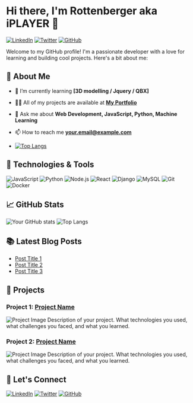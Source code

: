 # Hi there, I'm Rottenberger aka iPLAYER 👋

[![LinkedIn](https://img.shields.io/badge/LinkedIn-Profile-blue?logo=linkedin)](https://www.linkedin.com/in/iplayer1337fivem)
[![Twitter](https://img.shields.io/badge/Twitter-Profile-blue?logo=twitter)](https://twitter.com/iplayer1337fivem)
[![GitHub](https://img.shields.io/badge/GitHub-Follow-blue?logo=github)](https://github.com/iplayer1337fivem)

Welcome to my GitHub profile! I'm a passionate developer with a love for learning and building cool projects. Here's a bit about me:

## 🚀 About Me

- 🌱 I’m currently learning **[3D modelling  / Jquery / QBX]**
- 👨‍💻 All of my projects are available at **[My Portfolio](https://arottenberger.pro)**
- 💬 Ask me about **Web Development, JavaScript, Python, Machine Learning**
- 📫 How to reach me **[your.email@example.com](mailto:noreply@arottenberger.pro)**

- [![Top Langs](https://github-readme-stats.vercel.app/api/top-langs/?username=anuraghazra&layout=donut-vertical)](https://github.com/anuraghazra/github-readme-stats)

## 🔧 Technologies & Tools

![JavaScript](https://img.shields.io/badge/-JavaScript-333333?style=flat&logo=javascript)
![Python](https://img.shields.io/badge/-Python-333333?style=flat&logo=python)
![Node.js](https://img.shields.io/badge/-Node.js-333333?style=flat&logo=node.js)
![React](https://img.shields.io/badge/-React-333333?style=flat&logo=react)
![Django](https://img.shields.io/badge/-Django-333333?style=flat&logo=django)
![MySQL](https://img.shields.io/badge/-MySQL-333333?style=flat&logo=mysql)
![Git](https://img.shields.io/badge/-Git-333333?style=flat&logo=git)
![Docker](https://img.shields.io/badge/-Docker-333333?style=flat&logo=docker)

## 📈 GitHub Stats

![Your GitHub stats](https://github-readme-stats.vercel.app/api?username=iplayer1337fivem&show_icons=true&theme=radical)
![Top Langs](https://github-readme-stats.vercel.app/api/top-langs/?username=iplayer1337fivem&layout=compact&theme=radical)

## 📚 Latest Blog Posts

<!-- BLOG-POST-LIST:START -->
- [Post Title 1](https://yourblog.com/post-title-1)
- [Post Title 2](https://yourblog.com/post-title-2)
- [Post Title 3](https://yourblog.com/post-title-3)
<!-- BLOG-POST-LIST:END -->

## 🎨 Projects

### Project 1: [Project Name](https://github.com/yourusername/project1)
![Project Image](https://github.com/yourusername/project1/blob/main/image.png)
Description of your project. What technologies you used, what challenges you faced, and what you learned.

### Project 2: [Project Name](https://github.com/yourusername/project2)
![Project Image](https://github.com/yourusername/project2/blob/main/image.png)
Description of your project. What technologies you used, what challenges you faced, and what you learned.

## 🤝 Let's Connect

[![LinkedIn](https://img.shields.io/badge/LinkedIn-Profile-blue?logo=linkedin)](https://www.linkedin.com/in/iplayer1337fivem)
[![Twitter](https://img.shields.io/badge/Twitter-Profile-blue?logo=twitter)](https://twitter.com/iplayer1337fivem)
[![GitHub](https://img.shields.io/badge/GitHub-Follow-blue?logo=github)](https://github.com/iplayer1337fivem)




<!--
**iplayer1337fivem/iplayer1337fivem** is a ✨ _special_ ✨ repository because its `README.md` (this file) appears on your GitHub profile.

Here are some ideas to get you started:

- 🔭 I’m currently working on ...
- 🌱 I’m currently learning ...
- 👯 I’m looking to collaborate on ...
- 🤔 I’m looking for help with ...
- 💬 Ask me about ...
- 📫 How to reach me: ...
- 😄 Pronouns: ...
- ⚡ Fun fact: ...
-->
